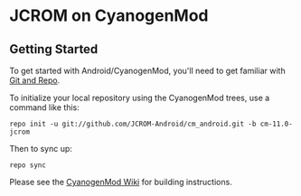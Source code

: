JCROM on CyanogenMod
===========

Getting Started
---------------

To get started with Android/CyanogenMod, you'll need to get
familiar with [Git and Repo](http://source.android.com/source/using-repo.html).

To initialize your local repository using the CyanogenMod trees, use a command like this:

    repo init -u git://github.com/JCROM-Android/cm_android.git -b cm-11.0-jcrom

Then to sync up:

    repo sync

Please see the [CyanogenMod Wiki](http://wiki.cyanogenmod.org/) for building instructions.

